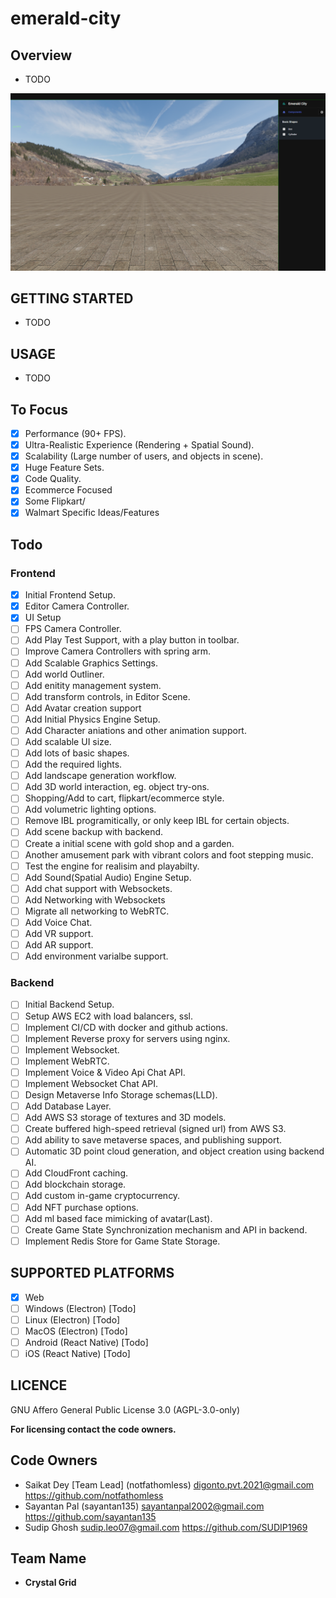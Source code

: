 # emerald-city

## Overview

- TODO

<picture>
  <source media="(prefers-color-scheme: dark)" srcset="./assets/landing-image.png">
  <source media="(prefers-color-scheme: light)" srcset="./assets/landing-image.png">
  <img alt="Shows an illustrated sun in light color mode and a moon with stars in dark color mode." src="./assets/landing-image.png">
</picture>

## GETTING STARTED

- TODO

## USAGE

- TODO

## To Focus

- [x] Performance (90+ FPS).
- [x] Ultra-Realistic Experience (Rendering + Spatial Sound).
- [x] Scalability (Large number of users, and objects in scene).
- [x] Huge Feature Sets.
- [x] Code Quality.
- [x] Ecommerce Focused
- [x] Some Flipkart/
- [x] Walmart Specific Ideas/Features

## Todo

### Frontend

- [x] Initial Frontend Setup.
- [x] Editor Camera Controller.
- [x] UI Setup
- [ ] FPS Camera Controller.
- [ ] Add Play Test Support, with a play button in toolbar.
- [ ] Improve Camera Controllers with spring arm.
- [ ] Add Scalable Graphics Settings.
- [ ] Add world Outliner.
- [ ] Add enitity management system.
- [ ] Add transform controls, in Editor Scene.
- [ ] Add Avatar creation support
- [ ] Add Initial Physics Engine Setup.
- [ ] Add Character aniations and other animation support.
- [ ] Add scalable UI size.
- [ ] Add lots of basic shapes.
- [ ] Add the required lights.
- [ ] Add landscape generation workflow.
- [ ] Add 3D world interaction, eg. object try-ons.
- [ ] Shopping/Add to cart, flipkart/ecommerce style.
- [ ] Add volumetric lighting options.
- [ ] Remove IBL programitically, or only keep IBL for certain objects.
- [ ] Add scene backup with backend.
- [ ] Create a initial scene with gold shop and a garden.
- [ ] Another amusement park with vibrant colors and foot stepping music.
- [ ] Test the engine for realisim and playabilty.
- [ ] Add Sound(Spatial Audio) Engine Setup.
- [ ] Add chat support with Websockets.
- [ ] Add Networking with Websockets
- [ ] Migrate all networking to WebRTC.
- [ ] Add Voice Chat.
- [ ] Add VR support.
- [ ] Add AR support.
- [ ] Add environment varialbe support.

### Backend

- [ ] Initial Backend Setup.
- [ ] Setup AWS EC2 with load balancers, ssl.
- [ ] Implement CI/CD with docker and github actions.
- [ ] Implement Reverse proxy for servers using nginx.
- [ ] Implement Websocket.
- [ ] Implement WebRTC.
- [ ] Implement Voice & Video Api Chat API.
- [ ] Implement Websocket Chat API.
- [ ] Design Metaverse Info Storage schemas(LLD).
- [ ] Add Database Layer.
- [ ] Add AWS S3 storage of textures and 3D models.
- [ ] Create buffered high-speed retrieval (signed url) from AWS S3.
- [ ] Add ability to save metaverse spaces, and publishing support.
- [ ] Automatic 3D point cloud generation, and object creation using backend AI.
- [ ] Add CloudFront caching.
- [ ] Add blockchain storage.
- [ ] Add custom in-game cryptocurrency.
- [ ] Add NFT purchase options.
- [ ] Add ml based face mimicking of avatar(Last).
- [ ] Create Game State Synchronization mechanism and API in backend.
- [ ] Implement Redis Store for Game State Storage.

## SUPPORTED PLATFORMS

- [x] Web
- [ ] Windows (Electron) [Todo]
- [ ] Linux (Electron) [Todo]
- [ ] MacOS (Electron) [Todo]
- [ ] Android (React Native) [Todo]
- [ ] iOS (React Native) [Todo]

## LICENCE

GNU Affero General Public License 3.0 (AGPL-3.0-only)

**For licensing contact the code owners.**

## Code Owners

- Saikat Dey [Team Lead] (notfathomless) digonto.pvt.2021@gmail.com https://github.com/notfathomless
- Sayantan Pal (sayantan135) sayantanpal2002@gmail.com https://github.com/sayantan135
- Sudip Ghosh sudip.leo07@gmail.com https://github.com/SUDIP1969

## Team Name

- **Crystal Grid**
